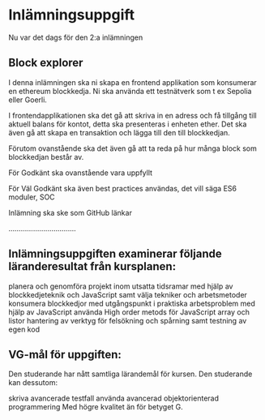 # Inlämningsuppgift

Nu var det dags för den 2:a inlämningen

## Block explorer

I denna inlämningen ska ni skapa en frontend applikation som konsumerar en ethereum blockkedja. Ni ska använda ett testnätverk som t ex Sepolia eller Goerli.

I frontendapplikationen ska det gå att skriva in en adress och få tillgång till aktuell balans för kontot, detta ska presenteras i enheten ether. Det ska även gå att skapa en transaktion och lägga till den till blockkedjan.

Förutom ovanstående ska det även gå att ta reda på hur många block som blockkedjan består av.

För Godkänt ska ovanstående vara uppfyllt

För Väl Godkänt ska även best practices användas, det vill säga ES6 moduler, SOC

Inlämning ska ske som GitHub länkar

…………………………...

## Inlämningsuppgiften examinerar följande läranderesultat från kursplanen:

planera och genomföra projekt inom utsatta tidsramar med hjälp av blockkedjeteknik och JavaScript samt välja tekniker och arbetsmetoder
konsumera blockkedjor med utgångspunkt i praktiska arbetsproblem med hjälp av JavaScript
använda High order metods för JavaScript array och listor
hantering av verktyg för felsökning och spårning samt testning av egen kod

## VG-mål för uppgiften:

Den studerande har nått samtliga lärandemål för kursen. Den studerande kan dessutom:

skriva avancerade testfall
använda avancerad objektorienterad programmering
Med högre kvalitet än för betyget G.
